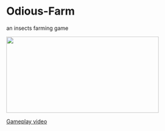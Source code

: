 # Odious-Farm
an insects farming game

<img src="https://user-images.githubusercontent.com/95932835/152496436-aa62bd41-4061-4df2-a66e-eb6ed4c178ca.png" width="400" height="200" />


[Gameplay video](https://drive.google.com/file/d/1M2rAI2580C1sVrHG2m0xrSqlUDmo2Dey/view)

